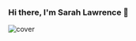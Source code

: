 ### Hi there, I'm Sarah Lawrence 👋
![cover](https://www.canva.com/design/DAELW3OYDXc/share/preview?token=ZfoEDfsJr792gcUvmntxIQ&role=EDITOR&utm_content=DAELW3OYDXc&utm_campaign=designshare&utm_medium=link&utm_source=sharebutton)

<!--
**SarahMLawrence/SarahMLawrence** is a ✨ _special_ ✨ repository because its `README.md` (this file) appears on your GitHub profile.

Here are some ideas to get you started:

- 🔭 I’m currently working on ...
- 🌱 I’m currently learning ...
- 👯 I’m looking to collaborate on ...
- 🤔 I’m looking for help with ...
- 💬 Ask me about ...
- 📫 How to reach me: ...
- 😄 Pronouns: ...
- ⚡ Fun fact: ...
-->
